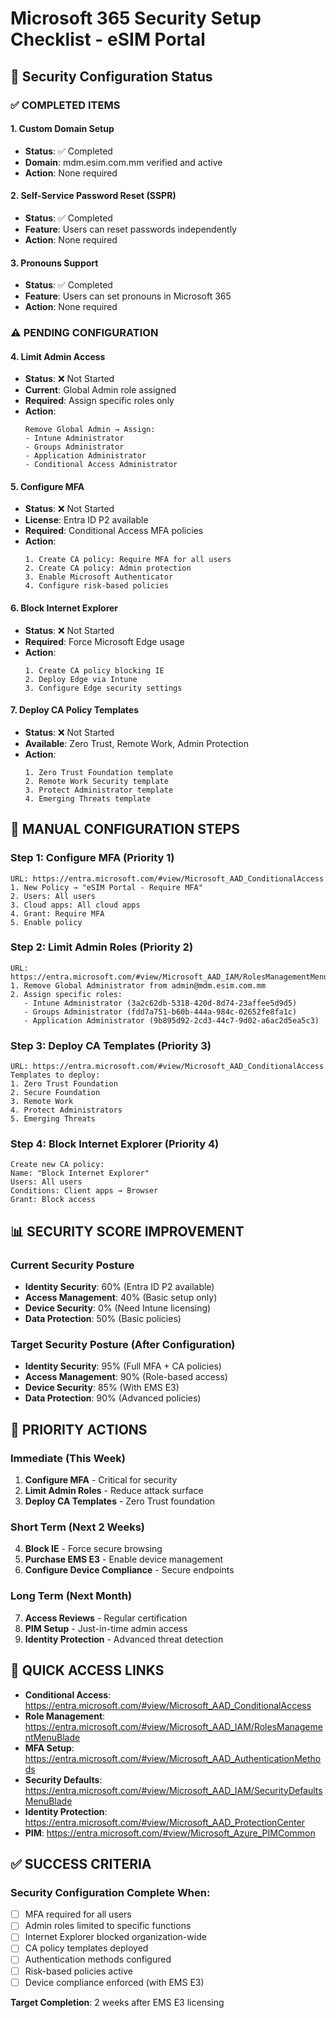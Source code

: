 # Microsoft 365 Security Setup Checklist - eSIM Portal

## 🎯 Security Configuration Status

### ✅ COMPLETED ITEMS

#### 1. Custom Domain Setup
- **Status**: ✅ Completed
- **Domain**: mdm.esim.com.mm verified and active
- **Action**: None required

#### 2. Self-Service Password Reset (SSPR)
- **Status**: ✅ Completed  
- **Feature**: Users can reset passwords independently
- **Action**: None required

#### 3. Pronouns Support
- **Status**: ✅ Completed
- **Feature**: Users can set pronouns in Microsoft 365
- **Action**: None required

### ⚠️ PENDING CONFIGURATION

#### 4. Limit Admin Access
- **Status**: ❌ Not Started
- **Current**: Global Admin role assigned
- **Required**: Assign specific roles only
- **Action**: 
  ```
  Remove Global Admin → Assign:
  - Intune Administrator
  - Groups Administrator  
  - Application Administrator
  - Conditional Access Administrator
  ```

#### 5. Configure MFA
- **Status**: ❌ Not Started
- **License**: Entra ID P2 available
- **Required**: Conditional Access MFA policies
- **Action**:
  ```
  1. Create CA policy: Require MFA for all users
  2. Create CA policy: Admin protection
  3. Enable Microsoft Authenticator
  4. Configure risk-based policies
  ```

#### 6. Block Internet Explorer
- **Status**: ❌ Not Started
- **Required**: Force Microsoft Edge usage
- **Action**:
  ```
  1. Create CA policy blocking IE
  2. Deploy Edge via Intune
  3. Configure Edge security settings
  ```

#### 7. Deploy CA Policy Templates
- **Status**: ❌ Not Started
- **Available**: Zero Trust, Remote Work, Admin Protection
- **Action**:
  ```
  1. Zero Trust Foundation template
  2. Remote Work Security template
  3. Protect Administrator template
  4. Emerging Threats template
  ```

## 🔧 MANUAL CONFIGURATION STEPS

### Step 1: Configure MFA (Priority 1)
```
URL: https://entra.microsoft.com/#view/Microsoft_AAD_ConditionalAccess
1. New Policy → "eSIM Portal - Require MFA"
2. Users: All users
3. Cloud apps: All cloud apps
4. Grant: Require MFA
5. Enable policy
```

### Step 2: Limit Admin Roles (Priority 2)
```
URL: https://entra.microsoft.com/#view/Microsoft_AAD_IAM/RolesManagementMenuBlade
1. Remove Global Administrator from admin@mdm.esim.com.mm
2. Assign specific roles:
   - Intune Administrator (3a2c62db-5318-420d-8d74-23affee5d9d5)
   - Groups Administrator (fdd7a751-b60b-444a-984c-02652fe8fa1c)
   - Application Administrator (9b895d92-2cd3-44c7-9d02-a6ac2d5ea5c3)
```

### Step 3: Deploy CA Templates (Priority 3)
```
URL: https://entra.microsoft.com/#view/Microsoft_AAD_ConditionalAccess
Templates to deploy:
1. Zero Trust Foundation
2. Secure Foundation  
3. Remote Work
4. Protect Administrators
5. Emerging Threats
```

### Step 4: Block Internet Explorer (Priority 4)
```
Create new CA policy:
Name: "Block Internet Explorer"
Users: All users
Conditions: Client apps → Browser
Grant: Block access
```

## 📊 SECURITY SCORE IMPROVEMENT

### Current Security Posture
- **Identity Security**: 60% (Entra ID P2 available)
- **Access Management**: 40% (Basic setup only)
- **Device Security**: 0% (Need Intune licensing)
- **Data Protection**: 50% (Basic policies)

### Target Security Posture (After Configuration)
- **Identity Security**: 95% (Full MFA + CA policies)
- **Access Management**: 90% (Role-based access)
- **Device Security**: 85% (With EMS E3)
- **Data Protection**: 90% (Advanced policies)

## 🎯 PRIORITY ACTIONS

### Immediate (This Week)
1. **Configure MFA** - Critical for security
2. **Limit Admin Roles** - Reduce attack surface
3. **Deploy CA Templates** - Zero Trust foundation

### Short Term (Next 2 Weeks)  
4. **Block IE** - Force secure browsing
5. **Purchase EMS E3** - Enable device management
6. **Configure Device Compliance** - Secure endpoints

### Long Term (Next Month)
7. **Access Reviews** - Regular certification
8. **PIM Setup** - Just-in-time admin access
9. **Identity Protection** - Advanced threat detection

## 🔗 QUICK ACCESS LINKS

- **Conditional Access**: https://entra.microsoft.com/#view/Microsoft_AAD_ConditionalAccess
- **Role Management**: https://entra.microsoft.com/#view/Microsoft_AAD_IAM/RolesManagementMenuBlade
- **MFA Setup**: https://entra.microsoft.com/#view/Microsoft_AAD_AuthenticationMethods
- **Security Defaults**: https://entra.microsoft.com/#view/Microsoft_AAD_IAM/SecurityDefaultsMenuBlade
- **Identity Protection**: https://entra.microsoft.com/#view/Microsoft_AAD_ProtectionCenter
- **PIM**: https://entra.microsoft.com/#view/Microsoft_Azure_PIMCommon

## ✅ SUCCESS CRITERIA

### Security Configuration Complete When:
- [ ] MFA required for all users
- [ ] Admin roles limited to specific functions
- [ ] Internet Explorer blocked organization-wide
- [ ] CA policy templates deployed
- [ ] Authentication methods configured
- [ ] Risk-based policies active
- [ ] Device compliance enforced (with EMS E3)

**Target Completion**: 2 weeks after EMS E3 licensing